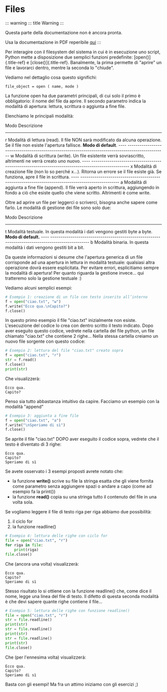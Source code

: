 # Files

::: warning
::: title
Warning
:::

Questa parte della documentazione non è ancora pronta.

Usa la documentazione in PDF reperibile
[qui](https://www.adjam.org/next/index.php/s/egW7AnHxcif8n27?path=%2FPYTHON)
:::

Per interagire con il filesystem del sistema in cui è in esecuzione uno
script, Python mette a disposizione due semplici funzioni predefinite:
[open()]{.title-ref} e [close()]{.title-ref}. Banalmente, la prima
permette di \"aprire\" un file e lavorarci dentro, mentre la seconda lo
\"chiude\".

Vediamo nel dettaglio cosa questo significhi:

``` 
file_object = open ( name, mode )
```

La funzione open ha due parametri principali, di cui solo il primo è
obbligatorio: il nome del file da aprire. Il secondo parametro indica la
modalità di apertura: lettura, scrittura o aggiunta a fine file.

Elenchiamo le principali modalità:

  Modo      Descrizione
  --------- ---------------------------------------------------------------------------------------------------------------------------------------------------------------------------------------------------
  r         Modalità di lettura (read). Il file NON sarà modificato da alcuna operazione. Se il file non esiste l'apertura fallisce. **Modo di default**.
  \-\-\--   \-\-\-\-\-\-\-\-\-\-\-\-\-\-\-\-\-\-\-\-\-\-\-\-\-\-\-\-\-\-\-\-\-\-\-\-\-\-\-\-\-\-\-\-\-\-\-\-\-\-\-\-\-\-\-\-\-\-\-\-\-\-\-\-\-\-\-\-\-\-\-\-\-\-\-\-\-\-\-\-\-\-\-\-\-\-\-\-\-\-\-\-\-\-\-\--
  w         Modalità di scrittura (write). Un file esistente verrà sovrascritto, altrimenti ne verrà creato uno nuovo.
  \-\-\--   \-\-\-\-\-\-\-\-\-\-\-\-\-\-\-\-\-\-\-\-\-\-\-\-\-\-\-\-\-\-\-\-\-\-\-\-\-\-\-\-\-\-\-\-\-\-\-\-\-\-\-\-\-\-\-\-\-\-\-\-\-\-\-\-\-\-\-\-\-\-\-\-\-\-\-\-\-\-\-\-\-\-\-\-\-\-\-\-\-\-\-\-\-\-\-\--
  x         Modalità di creazione file (non lo so perché x...). Ritorna un errore se il file esiste già. Se funziona, apre il file in scrittura.
  \-\-\--   \-\-\-\-\-\-\-\-\-\-\-\-\-\-\-\-\-\-\-\-\-\-\-\-\-\-\-\-\-\-\-\-\-\-\-\-\-\-\-\-\-\-\-\-\-\-\-\-\-\-\-\-\-\-\-\-\-\-\-\-\-\-\-\-\-\-\-\-\-\-\-\-\-\-\-\-\-\-\-\-\-\-\-\-\-\-\-\-\-\-\-\-\-\-\-\--
  a         Modalità di aggiunta a fine file (append). Il file verrà aperto in scrittura, aggiungendo in fondo a ciò che esiste quello che viene scritto. Altrimenti è come write.

Oltre ad aprire un file per leggerci o scriverci, bisogna anche sapere
come farlo. Le modalità di gestione dei file sono solo due:

  Modo      Descrizione
  --------- ---------------------------------------------------------------------------------------------------------------------------------------------------------------------------------------------------
  t         Modalità testuale. In questa modalità i dati vengono gestiti byte a byte. **Modo di default.**
  \-\-\--   \-\-\-\-\-\-\-\-\-\-\-\-\-\-\-\-\-\-\-\-\-\-\-\-\-\-\-\-\-\-\-\-\-\-\-\-\-\-\-\-\-\-\-\-\-\-\-\-\-\-\-\-\-\-\-\-\-\-\-\-\-\-\-\-\-\-\-\-\-\-\-\-\-\-\-\-\-\-\-\-\-\-\-\-\-\-\-\-\-\-\-\-\-\-\-\--
  b         Modalità binaria. In questa modalità i dati vengono gestiti bit a bit.

Da queste informazioni si desume che l'apertura generica di un file
corrisponde ad una apertura in lettura in modalità testuale: qualsiasi
altra operazione dovrà essere esplicitata. Per evitare errori,
esplicitiamo sempre la modalità di apertura! Per quanto riguarda la
gestione invece\... qui tratteremo solo la gestione testuale :)

Vediamo alcuni semplici esempi:

``` python
# Esempio 1: creazione di un file con testo inserito all’interno
f = open("ciao.txt", "w")
f.write("Ecco qua.\nCapito?")
f.close()
```

In questo primo esempio il file \"ciao.txt\" inizialmente non esiste.
L'esecuzione del codice lo crea con dentro scritto il testo indicato.
Dopo aver eseguito questo codice, vedrete nella cartella del file
python, un file chiamato \"ciao.txt\" che contiene 2 righe\... Nella
stessa cartella creiamo un nuovo file sorgente con questo codice:

``` python
# Esempio 2: lettura del file "ciao.txt" creato sopra
f = open("ciao.txt", "r")
str = f.read()
f.close()
print(str)
```

Che visualizzerà:

``` 
Ecco qua.
Capito?
```

Penso sia tutto abbastanza intuitivo da capire. Facciamo un esempio con
la modalità \"append\"

``` python
# Esempio 3: aggiunta a fine file
f = open("ciao.txt", "a")
f.write("\nSperiamo di sì")
f.close()
```

Se aprite il file \"ciao.txt\" DOPO aver eseguito il codice sopra,
vedrete che il testo è diventato di 3 righe:

``` 
Ecco qua.
Capito?
Speriamo di sì
```

Se avete osservato i 3 esempi proposti avrete notato che:

-   la funzione **write()** scrive su file la stringa esatta che gli
    viene fornita come parametro senza aggiungere spazi o andare a capo
    (come ad esempio fa la print())
-   la funzione **read()** copia su una stringa tutto il contenuto del
    file in una volta sola.

Se vogliamo leggere il file di testo riga per riga abbiamo due
possibilità:

1.  il ciclo for
2.  la funzione readline()

``` python
# Esempio 4: lettura delle righe con ciclo for
file = open("ciao.txt", "r")
for riga in file:
    print(riga)
file.close()
```

Che (ancora una volta) visualizzerà:

``` 
Ecco qua.
Capito?
Speriamo di sì
```

Stesso risultato lo si ottiene con la funzione readline() che, come dice
il nome, legge una linea del file di testo. Il difetto di questa seconda
modalità è che devi sapere quante righe contiene il file\...

``` python
# Esempio 5: lettura delle righe con funzione readline()
file = open("ciao.txt", "r")
str = file.readline()
print(str)
str = file.readline()
print(str)
str = file.readline()
print(str)
file.close()
```

Che (per l\'ennesima volta) visualizzerà:

``` 
Ecco qua.
Capito?
Speriamo di sì
```

Basta con gli esempi! Ma fra un attimo iniziamo con gli esercizi ;)
